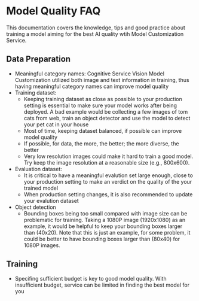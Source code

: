 # Model Quality FAQ

This documentation covers the knowledge, tips and good practice about training a model aiming for the best AI quality wtih Model Customization Service.

## Data Preparation

- Meaningful category names: Cognitive Service Vision Model Customization utilized both image and text information in training, thus having meaningful category names can improve model quality
- Training dataset:
  - Keeping training dataset as close as possible to your production setting is essential to make sure your model works after being deployed. A bad example would be collecting a few images of tom cats from web, train an object detector and use the model to detect your pet cat in your house
  - Most of time, keeping dataset balanced, if possible can improve model quality
  - If possible, for data, the more, the better; the more diverse, the better
  - Very low resolution images could make it hard to train a good model. Try keep the image resolution at a reasonable size (e.g., 800x600).
- Evaluation dataset:
  - It is critical to have a meaningful evalution set large enough, close to your production setting to make an verdict on the quality of the your trained model
  - When production setting changes, it is also recommended to update your evalution dataset
- Object detection
  - Bounding boxes being too small compared with image size can be problematic for training. Taking a 1080P image (1920x1080) as an example, it would be helpful to keep your bounding boxes larger than (40x20). Note that this is just an example, for some problem, it could be better to have bounding boxes larger than (80x40) for 1080P images.

## Training

- Specifing sufficient budget is key to good model quality. With insufficient budget, service can be limited in finding the best model for you
